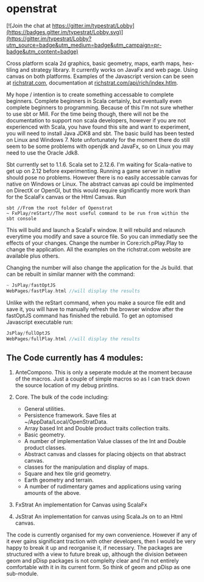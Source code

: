 # openstrat

[![Join the chat at https://gitter.im/typestrat/Lobby](https://badges.gitter.im/typestrat/Lobby.svg)](https://gitter.im/typestrat/Lobby?utm_source=badge&utm_medium=badge&utm_campaign=pr-badge&utm_content=badge)

Cross platform scala 2d graphics, basic geometry, maps, earth maps, hex-tiling and strategy library. It currently works on JavaFx and web page. Using canvas on both platforms. Examples of the Javascript version can be seen at [richstrat.com](richstrat.com), documentation at [richstrat.com/api/rich/index.htlm](richstrat.com/api/rich/index.htlm).

My hope / intention is to create something accessable to complete beginners. Complete beginners in Scala certainly, but eventually even complete beginners to programming. Because of this I'm not sure whether to use sbt or Mill. For the time being though, there will not be the documentation to support non scala developers, however if you are not experienced with Scala, you have found this site and want to experiment, you will need to install Java JDK8 and sbt. The basic build has been tested on Linux and Windows 7. Note unfortunately for the moment there do still seem to be some problems with openjdk and JavaFx, so on Linux you may need to use the Oracle Jdk8.

Sbt currently set to 1.1.6. Scala set to 2.12.6. I'm waiting for Scala-native to get up on 2.12 before experimenting. Running a game server in native should pose no problems. However there is no easily accessable canvas for native on Windows or Linux. The abstract canvas api could be implmented on DirectX or OpenGl, but this would require significantly more work than for the ScalaFx canvas or the Html Canvas. Run

```
sbt //From the root folder of Openstrat
~ FxPlay/reStart//The most useful command to be run from within the sbt console
```

This will build and launch a ScalaFx window. It will rebuild and relaunch everytime you modify and save a source file. So you can immediatly see the effects of your changes. Change the number in Core:rich.pPlay.Play to change the application. All the examples on the richstrat.com website are available plus others.

Changing the number will also change the application for the Js build. that can be rebuilt in similar manner with the command: 

```sbt
~ JsPlay/fastOptJS
WebPages/fastPlay.html //will display the results
```

Unlike with the reStart command, when you make a source file edit and save it, you will have to manually refresh the browser window after the fastOptJS command has finished the rebuild. To get an optomised Javascript executable run:

```sbt
JsPlay/fullOptJS
WebPages/fullPlay.html //will display the results
```

## The Code currently has 4 modules:

1. AnteCompono. This is only a seperate module at the moment because of the macros. Just a couple of simple macros so as I can track down the source location of my debug printlns.

2. Core. The bulk of the code including:
   * General utilities.
   * Persistence framework. Save files at ~/AppData/Local/OpenStratData.
   * Array based Int and Double product traits collection traits.
   * Basic  geometry.
   * A number of implementation Value classes of the Int and Double product classes.
   * Abstract canvas and classes for placing objects on that abstract canvas.
   * classes for the manipulation and display of maps.
   * Square and hex tile grid geometry.
   * Earth geometry and terrain.
   * A number of rudimentary games and applications using varing amounts of the above.

3. FxStrat An implementation for Canvas using ScalaFx

4. JsStrat An implementation for canvas using Scala.Js on to an Html canvas.

The code is currently organised for my own convenience. However if any of it ever gains significant traction with other developers, then I would be very happy to break it up and reorganise it, if necessary. The packages are structured with a view to future break up, although the division between geom and pDisp packages is not complelty clear and I'm not entirely comfortable with it in its current form. So think of geom and pDisp as one sub-module.

